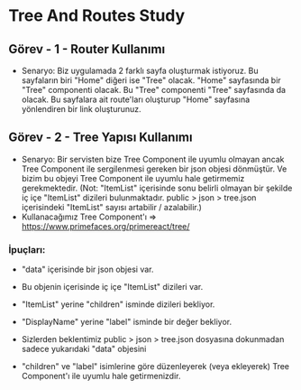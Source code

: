 # Tree And Routes Study

## Görev - 1 - Router Kullanımı

- Senaryo: Biz uygulamada 2 farklı sayfa oluşturmak istiyoruz. Bu sayfaların biri "Home" diğeri ise "Tree" olacak. "Home" sayfasında bir "Tree" componenti olacak. Bu "Tree" componenti "Tree" sayfasında da olacak. Bu sayfalara ait route'ları oluşturup "Home" sayfasına yönlendiren bir link oluşturunuz.

## Görev - 2 - Tree Yapısı Kullanımı

- Senaryo: Bir servisten bize Tree Component ile uyumlu olmayan ancak Tree Component ile sergilenmesi gereken bir json objesi dönmüştür. Ve bizim bu objeyi Tree Component ile uyumlu hale getirmemiz gerekmektedir. (Not: "ItemList" içerisinde sonu belirli olmayan bir şekilde iç içe "ItemList" dizileri bulunmaktadır. public > json > tree.json içerisindeki "ItemList" sayısı artabilir / azalabilir.)
- Kullanacağımız Tree Component'ı => https://www.primefaces.org/primereact/tree/

### İpuçları:

- "data" içerisinde bir json objesi var.
- Bu objenin içerisinde iç içe "ItemList" dizileri var.
- "ItemList" yerine "children" isminde dizileri bekliyor.
- "DisplayName" yerine "label" isminde bir değer bekliyor.

- Sizlerden beklentimiz public > json > tree.json dosyasına dokunmadan sadece yukarıdaki "data" objesini
- "children" ve "label" isimlerine göre düzenleyerek (veya ekleyerek) Tree Component'ı ile uyumlu hale getirmenizdir.
